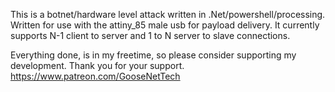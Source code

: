 This is a botnet/hardware level attack written in .Net/powershell/processing. Written for use with the attiny_85 male usb for payload delivery. 
It currently supports N-1 client to server and 1 to N server to slave connections. 

Everything done, is in my freetime, so please consider supporting my development. Thank you for your support.  https://www.patreon.com/GooseNetTech
